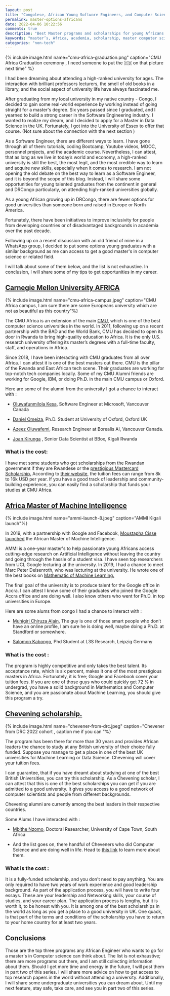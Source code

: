 ```yaml
---
layout: post
title: "Congolese, African Young Software Engineers, and Computer Scientists graduates - let’s get that master's degree! 🚀 🚀🚀🎓"
permalink: master-options-africans
date: 2022-04-06 10:22:56
comments: true
description: "Best Master programs and scholarships for young Africans and Congolese nationals in computer science"
keywords: "master’s, Africa, academia, scholarship, master computer science Africa"
categories: "non-tech"
---
```


{% include image.html name="cmu-africa-graduation.png" caption="CMU Africa Graduation ceremony , I need someone to put the 🇨🇩 on that picture next time" %}


I had been dreaming about attending a high-ranked university for ages. The interaction with brilliant professors lecturers, the smell of old books in a library, and the social aspect of university life have always fascinated me. 

After graduating from my local university in my native country - Congo, I decided to gain some real-world experience by working instead of going straight for a master's degree. Six years passed since I graduated, and I yearned to build a strong career in the Software Engineering industry. I wanted to realize my dream, and I decided to apply for a Master in Data Science in the UK. Fortunately, I got into the University of Essex to offer that course. (Not sure about the connection with the next section )

As a Software Engineer, there are different ways to learn. I have gone through all of them:  tutorials, coding Bootcamp, Youtube videos, MOOC, personnel projects, and the academic course. Nevertheless, I can attest, that as long as we live in today’s world and economy, a high-ranked university is still the best, the most legit, and the most credible way to learn and acquire new skills, especially when it comes to research. I am not opening the old debate on the best way to learn as a Software Engineer, and it is beyond the scope of this blog. Instead, I will share some opportunities for young talented graduates from the continent in general and DRCongo particularly, on attending high-ranked universities globally. 

As a young African growing up in DRCongo, there are fewer options for good universities than someone born and raised in Europe or North America.

Fortunately, there have been initiatives to improve inclusivity for people from developing countries or of disadvantaged backgrounds in academia over the past decade. 

Following up on a recent discussion with an old friend of mine in a WhatsApp group, I decided to put some options young graduates with a similar background as me can access  to get a good master's in computer science or related field.

 I will talk about some of them below, and the list is not exhaustive. In conclusion, I will share some of my tips to get opportunities in my career.


## [Carnegie Mellon University  AFRICA](https://www.cmu.edu/africa/)

{% include image.html name="cmu-africa-campus.jpeg" caption="CMU Africa campus, I am sure there are some Europeans university which are not as beautiful as this country"%}

The CMU Africa is an extension of the main [CMU,](https://www.cmu.edu/) which is one of the best computer science universities in the world. In 2011, following up on a recent partnership with the BAD and the World Bank, CMU has decided to open its door in Rwanda to bring high-quality education to Africa. It is the only U.S. research university offering its master’s degrees with a full-time faculty, staff, and operations in Africa.

Since 2018, I have been interacting with CMU graduates from all over Africa. I can attest it is one of the best masters out there. CMU is the pillar of the Rwanda and East African tech scene. Their graduates are working for top-notch tech companies locally. Some of my CMU Alumni friends are working for Google, IBM, or doing Ph.D. in the main CMU campus or Oxford.

Here are some of the alumni from the university I got a chance to interact with :

  

-   [Oluwafunmilola Kesa](https://www.linkedin.com/in/kesaoluwafunmilola/), Software Engineer at Microsoft, Vancouver Canada
    
-   [Daniel Omeiza](https://www.cs.ox.ac.uk/people/daniel.omeiza/), Ph.D. Student at University of Oxford, Oxford UK
    
-   [Azeez Oluwafemi](https://ng.linkedin.com/in/azeez-oluwafemi), Research Engineer at Borealis AI, Vancouver Canada.
    
-   [Joan Kirunga](https://ug.linkedin.com/in/joan-kirunga) , Senior Data Scientist at BBox, Kigali Rwanda
    

  

### What is the cost:

  

I have met some students who got scholarships from the Rwandan government if they are Rwandese or the [prestigious Mastercard Scholarship.](https://www.africa.engineering.cmu.edu/impact/mastercard-scholars.html) According to [their website,](https://www.africa.engineering.cmu.edu/admissions/tuition/index.html) the tuition fees can range from 8k to 16k USD per year. If you have a good track of leadership and community-building experience, you can easily find a scholarship that funds your studies at CMU Africa.

## [Africa Master of Machine Intelligence](https://aimsammi.org/)

  {% include image.html name="ammi-launch-8.jpeg" caption="AMMI Kigali launch"%}

In 2019, with a partnership with Google and Facebook, [Moustapha Cisse launched](https://medium.com/@moustaphacisse/introducing-the-african-masters-of-machine-intelligence-at-aims-9441b4346a55) the African Master of Machine Intelligence.

AMMI is a one-year master's to help passionate young Africans access cutting-edge research on Artificial Intelligence without leaving the country and going through the hassle of a student visa. I have seen top researchers from UCL Google lecturing at the university. In 2019, I had a chance to meet Marc Peter Deisenroth, who was lecturing at the university. He wrote one of the best books on [Mathematic of Machine Learning.](https://books.google.co.uk/books?id=pbONxAEACAAJ&printsec=frontcover&source=gbs_ge_summary_r&cad=0#v=onepage&q&f=false)

  

The final goal of the university is to produce talent for the Google office in Accra. I can attest I know some of their graduates who joined the Google Accra office and are doing well. I also know others who went for Ph.D. in top universities in Europe.

  

Here are some alums from congo I had a chance to interact with :

  

-   [Muhigiri Chiruza Alain](https://aimsammi.org/person/muhigiri-cirhuza-alain/), The guy is one of those smart people who don’t have an online profile, I am sure he is doing well, maybe doing a Ph.D. at Standford or somewhere.
    
-   [Salomon Kabongo](https://www.linkedin.com/in/salomon-kabongo), Phd Student at L3S Research, Leipzig Germany
    

  

### What is the cost :

  

The program is highly competitive and only takes the best talent. Its acceptance rate, which is six percent, makes it one of the most prestigious masters in Africa. Fortunately, it is free; Google and Facebook cover your tuition fees. If you are one of those guys who could quickly get 72 % in undergrad, you have a solid background in Mathematics and Computer Science, and you are passionate about Machine Learning, you should give this program a try.

  
    

## [Chevening scholarship.](https://www.chevening.org/)

{% include image.html name="chevener-from-drc.jpeg" caption="Chevener from DRC 2022 cohort , caption me if you can "%}

The program has been there for more than 30 years and provides African leaders the chance to study at any British university of their choice fully funded. Suppose you manage to get a place in one of the best UK universities for Machine Learning or Data Science. Chevening will cover your tuition fees.

  

I can guarantee, that if you have dreamt about studying at one of the best British Universities, you can try this scholarship. As a Chevening scholar, I can attest that this is one of the best scholarships you can get if you are admitted to a good university. It gives you access to a good network of computer scientists and people from different backgrounds.

  

Chevening alumni are currently among the best leaders in their respective countries.

  

Some Alums I have interacted with :

-   [Mbithe Nzomo](https://www.linkedin.com/in/mbithenzomo/), Doctoral Researcher, University of Cape Town, South Africa
    
-   And the list goes on, there handful of Cheveners who did Computer Science and are doing well in life. Head to [this link](https://www.chevening.org/alumni/) to learn more about them.
    

  

### What is the cost :

  

It is a fully-funded scholarship, and you don't need to pay anything. You are only required to have two years of work experience and good leadership background. As part of the application process, you will have to write four essays. These are your leadership and Networking skills, your course of studies, and your career plan. The application process is lengthy, but it is worth it, to be honest with you. It is among one of the best scholarships in the world as long as you get a place to a good university in UK. One quack, is that part of the terms and conditions of the scholarship you have to return to your home country for at least two years. 

## Conclusions


Those are the top three programs any African Engineer who wants to go for a master's in Computer science can think about. The list is not exhaustive; there are more programs out there, and I am still collecting information about them.
Should I get more time and energy in the future, I will post them in part two of this series. I will share more advice on how to get access to top research papers in the world without attending a university. Additionally, I will share some undergraduate universities you can dream about.
Until my next feature, stay safe, take care, and see you in part two of this series.
